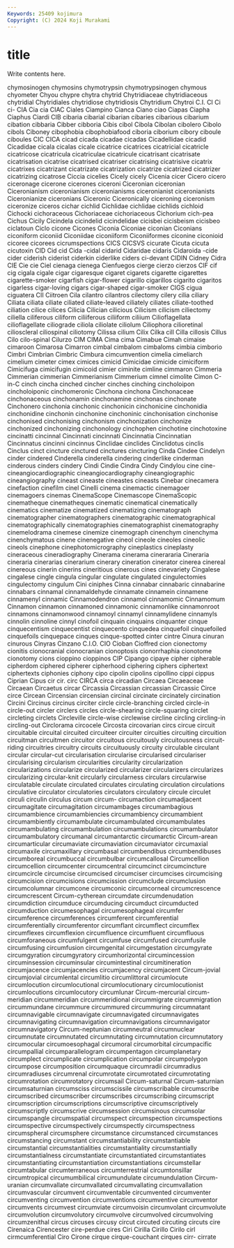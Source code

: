 ```yaml
---
Keywords: 25409 kojimura
Copyright: (C) 2024 Koji Murakami
---
```


# title

Write contents here.



chymosinogen chymosins chymotrypsin chymotrypsinogen
chymous chyometer Chyou chypre chytra chytrid Chytridiaceae chytridiaceous chytridial Chytridiales
chytridiose chytridiosis Chytridium Chytroi C.I. CI Ci ci- CIA Cia
cia CIAC Ciales Ciampino Cianca Ciano ciao Ciapas Ciapha Ciaphus
Ciardi CIB cibaria cibarial cibarian cibaries cibarious cibarium cibation cibbaria
Cibber cibboria Cibis cibol Cibola Cibolan cibolero Cibolo cibols Ciboney
cibophobia cibophobiafood ciboria ciborium cibory ciboule ciboules CIC CICA cicad
cicada cicadae cicadas Cicadellidae cicadid Cicadidae cicala cicalas cicale cicatrice
cicatrices cicatricial cicatricle cicatricose cicatricula cicatriculae cicatricule cicatrisant cicatrisate cicatrisation
cicatrise cicatrised cicatriser cicatrising cicatrisive cicatrix cicatrixes cicatrizant cicatrizate cicatrization
cicatrize cicatrized cicatrizer cicatrizing cicatrose Ciccia cicelies Cicely cicely Cicenia
cicer Cicero cicero ciceronage cicerone cicerones ciceroni Ciceronian ciceronian Ciceronianism
ciceronianism ciceronianisms ciceronianist ciceronianists Ciceronianize ciceronians Ciceronic Ciceronically ciceroning ciceronism
ciceronize ciceros cichar cichlid Cichlidae cichlidae cichlids cichloid Cichocki cichoraceous
Cichoriaceae cichoriaceous Cichorium cich-pea Cichus Cicily Cicindela cicindelid cicindelidae cicisbei
cicisbeism cicisbeo ciclatoun Ciclo cicone Cicones Ciconia Ciconiae ciconian Ciconians
ciconiform ciconiid Ciconiidae ciconiiform Ciconiiformes ciconine ciconioid cicoree cicorees cicrumspections
CICS CICSVS cicurate Cicuta cicuta cicutoxin CID Cid cid Cida
-cidal cidarid Cidaridae cidaris Cidaroida -cide cider ciderish ciderist ciderkin
ciderlike ciders ci-devant CIDIN Cidney Cidra CIE Cie cie Ciel
cienaga cienega Cienfuegos cierge cierzo cierzos CIF cif cig cigala
cigale cigar cigaresque cigaret cigarets cigarette cigarettes cigarette-smoker cigarfish cigar-flower
cigarillo cigarillos cigarito cigaritos cigarless cigar-loving cigars cigar-shaped cigar-smoker CIGS
cigua ciguatera CII Ciitroen Cila cilantro cilantros cilectomy cilery cilia
ciliary Ciliata ciliata ciliate ciliated ciliate-leaved ciliately ciliates ciliate-toothed ciliation
cilice cilices Cilicia Cilician cilicious Cilicism cilicism ciliectomy ciliella ciliferous
ciliform ciliiferous ciliiform ciliium Cilioflagellata cilioflagellate ciliograde ciliola ciliolate ciliolum
Ciliophora cilioretinal cilioscleral ciliospinal ciliotomy Cilissa cilium Cilix Cilka cill
Cilla cillosis Cillus Cilo cilo-spinal Cilurzo CIM CIMA Cima cima
Cimabue Cimah cimaise cimaroon Cimarosa Cimarron cimbal cimbalom cimbaloms cimbia
cimborio Cimbri Cimbrian Cimbric Cimbura cimcumvention cimelia cimeliarch cimelium cimeter
cimex cimices cimicid Cimicidae cimicide cimiciform Cimicifuga cimicifugin cimicoid cimier
ciminite cimline cimmaron Cimmeria Cimmerian cimmerian Cimmerianism Cimmerium cimnel cimolite
Cimon C-in-C cinch cincha cinched cincher cinches cinching cincholoipon cincholoiponic
cinchomeronic Cinchona cinchona Cinchonaceae cinchonaceous cinchonamin cinchonamine cinchonas cinchonate Cinchonero
cinchonia cinchonic cinchonicin cinchonicine cinchonidia cinchonidine cinchonin cinchonine cinchoninic cinchonisation
cinchonise cinchonised cinchonising cinchonism cinchonization cinchonize cinchonized cinchonizing cinchonology cinchophen
cinchotine cinchotoxine cincinatti cincinnal Cincinnati cincinnati Cincinnatia Cincinnatian Cincinnatus cincinni
cincinnus Cinclidae cinclides Cinclidotus cinclis Cinclus cinct cincture cinctured cinctures
cincturing Cinda Cindee Cindelyn cinder cindered Cinderella cinderella cindering cinderlike
cinderman cinderous cinders cindery Cindi Cindie Cindra Cindy Cindylou cine
cine- cineangiocardiographic cineangiocardiography cineangiographic cineangiography cineast cineaste cineastes cineasts Cinebar
cinecamera cinefaction cinefilm cinel Cinelli cinema cinemactic cinemagoer cinemagoers cinemas
CinemaScope Cinemascope CinemaScopic cinematheque cinematheques cinematic cinematical cinematically cinematics cinematize
cinematized cinematizing cinematograph cinematographer cinematographers cinematographic cinematographical cinematographically cinematographies cinematographist
cinematography cinemelodrama cinemese cinemize cinemograph cinenchym cinenchyma cinenchymatous cinene cinenegative
cineol cineole cineoles cineolic cineols cinephone cinephotomicrography cineplastics cineplasty cineraceous
cineradiography Cinerama cinerama cinerararia Cineraria cineraria cinerarias cinerarium cinerary cineration
cinerator cinerea cinereal cinereous cinerin cinerins cineritious cinerous cines cinevariety
Cingalese cingalese cingle cingula cingular cingulate cingulated cingulectomies cingulectomy cingulum
Cini ciniphes Cinna cinnabar cinnabaric cinnabarine cinnabars cinnamal cinnamaldehyde cinnamate
cinnamein cinnamene cinnamenyl cinnamic Cinnamodendron cinnamol cinnamomic Cinnamomum Cinnamon cinnamon
cinnamoned cinnamonic cinnamonlike cinnamonroot cinnamons cinnamonwood cinnamoyl cinnamyl cinnamylidene cinnamyls
cinnolin cinnoline cinnyl cinofoil cinquain cinquains cinquanter cinque cinquecentism cinquecentist
cinquecento cinquedea cinquefoil cinquefoiled cinquefoils cinquepace cinques cinque-spotted cinter cintre
Cinura cinuran cinurous Cinyras Cinzano C.I.O. CIO Cioban Cioffred cion
cionectomy cionitis cionocranial cionocranian cionoptosis cionorrhaphia cionotome cionotomy cions cioppino
cioppinos CIP Cipango cipaye cipher cipherable cipherdom ciphered cipherer cipherhood
ciphering ciphers ciphertext ciphertexts ciphonies ciphony cipo cipolin cipolins cipollino
cippi cippus Ciprian Cipus cir cir. circ CIRCA circa circadian
Circaea Circaeaceae Circaean Circaetus circar Circassia Circassian circassian Circassic Circe
circe Circean Circensian circensian circinal circinate circinately circination Circini Circinus
circinus circiter circle circle-branching circled circle-in circle-out circler circlers circles
circle-shearing circle-squaring circlet circleting circlets Circleville circle-wise circlewise circline circling
circling-in circling-out Circlorama circocele Circosta circovarian circs circue circuit circuitable
circuital circuited circuiteer circuiter circuities circuiting circuition circuitman circuitmen circuitor
circuitous circuitously circuitousness circuit-riding circuitries circuitry circuits circuituously circuity circulable
circulant circular circular-cut circularisation circularise circularised circulariser circularising circularism circularities
circularity circularization circularizations circularize circularized circularizer circularizers circularizes circularizing circular-knit
circularly circularness circulars circularwise circulatable circulate circulated circulates circulating circulation
circulations circulative circulator circulatories circulators circulatory circule circulet circuli circulin
circulus circum circum- circumaction circumadjacent circumagitate circumagitation circumambages circumambagious circumambience
circumambiencies circumambiency circumambient circumambiently circumambulate circumambulated circumambulates circumambulating circumambulation circumambulations
circumambulator circumambulatory circumanal circumantarctic circumarctic Circum-arean circumarticular circumaviate circumaviation circumaviator
circumaxial circumaxile circumaxillary circumbasal circumbendibus circumbendibuses circumboreal circumbuccal circumbulbar circumcallosal
Circumcellion circumcellion circumcenter circumcentral circumcinct circumcincture circumcircle circumcise circumcised circumciser
circumcises circumcising circumcision circumcisions circumcission circumclude circumclusion circumcolumnar circumcone circumconic
circumcorneal circumcrescence circumcrescent Circum-cytherean circumdate circumdenudation circumdiction circumduce circumducing circumduct
circumducted circumduction circumesophagal circumesophageal circumfer circumference circumferences circumferent circumferential circumferentially
circumferentor circumflant circumflect circumflex circumflexes circumflexion circumfluence circumfluent circumfluous circumforaneous
circumfulgent circumfuse circumfused circumfusile circumfusing circumfusion circumgenital circumgestation circumgyrate circumgyration
circumgyratory circumhorizontal circumincession circuminsession circuminsular circumintestinal circumitineration circumjacence circumjacencies circumjacency
circumjacent Circum-jovial circumjovial circumlental circumlitio circumlittoral circumlocute circumlocution circumlocutional circumlocutionary
circumlocutionist circumlocutions circumlocutory circumlunar Circum-mercurial circum-meridian circummeridian circummeridional circummigrate circummigration
circummundane circummure circummured circummuring circumnatant circumnavigable circumnavigate circumnavigated circumnavigates circumnavigating
circumnavigation circumnavigations circumnavigator circumnavigatory Circum-neptunian circumneutral circumnuclear circumnutate circumnutated circumnutating
circumnutation circumnutatory circumocular circumoesophagal circumoral circumorbital circumpacific circumpallial circumparallelogram circumpentagon
circumplanetary circumplect circumplicate circumplication circumpolar circumpolygon circumpose circumposition circumquaque circumradii
circumradius circumradiuses circumrenal circumrotate circumrotated circumrotating circumrotation circumrotatory circumsail Circum-saturnal
Circum-saturnian circumsaturnian circumsciss circumscissile circumscribable circumscribe circumscribed circumscriber circumscribes circumscribing
circumscript circumscription circumscriptions circumscriptive circumscriptively circumscriptly circumscrive circumsession circumsinous circumsolar
circumspangle circumspatial circumspect circumspection circumspections circumspective circumspectively circumspectly circumspectness circumspheral
circumsphere circumstance circumstanced circumstances circumstancing circumstant circumstantiability circumstantiable circumstantial circumstantialities
circumstantiality circumstantially circumstantialness circumstantiate circumstantiated circumstantiates circumstantiating circumstantiation circumstantiations circumstellar
circumtabular circumterraneous circumterrestrial circumtonsillar circumtropical circumumbilical circumundulate circumundulation Circum-uranian circumvallate
circumvallated circumvallating circumvallation circumvascular circumvent circumventable circumvented circumventer circumventing circumvention
circumventions circumventive circumventor circumvents circumvest circumviate circumvoisin circumvolant circumvolute circumvolution
circumvolutory circumvolve circumvolved circumvolving circumzenithal circus circuses circusy circut circuted
circuting circuts cire Cirenaica Cirencester cire-perdue cires Ciri Cirilla Cirillo
Cirilo cirl cirmcumferential Ciro Cirone cirque cirque-couchant cirques cirr- cirrate
